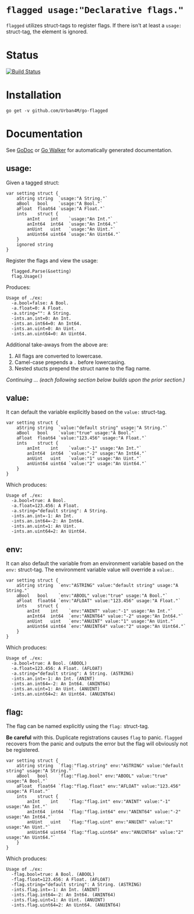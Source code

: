 # `flagged usage:"Declarative flags."`

`flagged` utilizes struct-tags to register flags. If there isn't at least a `usage:` struct-tag, the element is ignored.

# Status

[![Build Status](https://travis-ci.org/Urban4M/go-flagged.png?branch=master)](https://travis-ci.org/Urban4M/go-flagged)


# Installation

```
go get -v github.com/Urban4M/go-flagged
```


# Documentation

See [GoDoc](http://godoc.org/github.com/Urban4M/go-flagged) or [Go Walker](http://gowalker.org/github.com/Urban4M/go-flagged) for automatically generated documentation.


## usage:

Given a tagged struct:

	var setting struct {
		aString string  `usage:"A String."`
		aBool   bool    `usage:"A Bool."`
		aFloat  float64 `usage:"A Float."`
		ints    struct {
			anInt    int    `usage:"An Int."`
			anInt64  int64  `usage:"An Int64."`
			anUint   uint   `usage:"An Uint."`
			anUint64 uint64 `usage:"An Uint64."`
		}
		ignored string
	}

Register the flags and view the usage:

	  flagged.Parse(&setting)
	  flag.Usage()

Produces:

	Usage of ./ex:
	  -a.bool=false: A Bool.
	  -a.float=0: A Float.
	  -a.string="": A String.
	  -ints.an.int=0: An Int.
	  -ints.an.int64=0: An Int64.
	  -ints.an.uint=0: An Uint.
	  -ints.an.uint64=0: An Uint64.

Additional take-aways from the above are:

1. All flags are converted to lowercase.
1. Camel-case prepends a `.` before lowercasing.
1. Nested stucts prepend the struct name to the flag name.

_Continuing ... (each following section below builds upon the prior section.)_

## value:

It can default the variable explicitly based on the `value:` struct-tag.

	var setting struct {
		aString string  `value:"default string" usage:"A String."`
		aBool   bool    `value:"true" usage:"A Bool."`
		aFloat  float64 `value:"123.456" usage:"A Float."`
		ints    struct {
			anInt    int    `value:"-1" usage:"An Int."`
			anInt64  int64  `value:"-2" usage:"An Int64."`
			anUint   uint   `value:"1" usage:"An Uint."`
			anUint64 uint64 `value:"2" usage:"An Uint64."`
		}
	}

Which produces:

	Usage of ./ex:
	  -a.bool=true: A Bool.
	  -a.float=123.456: A Float.
	  -a.string="default string": A String.
	  -ints.an.int=-1: An Int.
	  -ints.an.int64=-2: An Int64.
	  -ints.an.uint=1: An Uint.
	  -ints.an.uint64=2: An Uint64.

## env:

It can also default the variable from an environment variable based on the `env:` struct-tag. The environment variable value will override a `value:`.

	var setting struct {
		aString string  `env:"ASTRING" value:"default string" usage:"A String."`
		aBool   bool    `env:"ABOOL" value:"true" usage:"A Bool."`
		aFloat  float64 `env:"AFLOAT" value:"123.456" usage:"A Float."`
		ints    struct {
			anInt    int    `env:"ANINT" value:"-1" usage:"An Int."`
			anInt64  int64  `env:"ANINT64" value:"-2" usage:"An Int64."`
			anUint   uint   `env:"ANUINT" value:"1" usage:"An Uint."`
			anUint64 uint64 `env:"ANUINT64" value:"2" usage:"An Uint64."`
		}
	}

Which produces:

	Usage of ./ex:
	  -a.bool=true: A Bool. (ABOOL)
	  -a.float=123.456: A Float. (AFLOAT)
	  -a.string="default string": A String. (ASTRING)
	  -ints.an.int=-1: An Int. (ANINT)
	  -ints.an.int64=-2: An Int64. (ANINT64)
	  -ints.an.uint=1: An Uint. (ANUINT)
	  -ints.an.uint64=2: An Uint64. (ANUINT64)

## flag:

The flag can be named explicitly using the `flag:` struct-tag.

**Be careful** with this. Duplicate registrations causes `flag` to panic. `flagged` recovers from the panic and outputs the error but the flag will obviously not be registered.

	var setting struct {
		aString string  `flag:"flag.string" env:"ASTRING" value:"default string" usage:"A String."`
		aBool   bool    `flag:"flag.bool" env:"ABOOL" value:"true" usage:"A Bool."`
		aFloat  float64 `flag:"flag.float" env:"AFLOAT" value:"123.456" usage:"A Float."`
		ints    struct {
			anInt    int    `flag:"flag.int" env:"ANINT" value:"-1" usage:"An Int."`
			anInt64  int64  `flag:"flag.int64" env:"ANINT64" value:"-2" usage:"An Int64."`
			anUint   uint   `flag:"flag.uint" env:"ANUINT" value:"1" usage:"An Uint."`
			anUint64 uint64 `flag:"flag.uint64" env:"ANUINT64" value:"2" usage:"An Uint64."`
		}
	}

Which produces:

	Usage of ./ex:
	  -flag.bool=true: A Bool. (ABOOL)
	  -flag.float=123.456: A Float. (AFLOAT)
	  -flag.string="default string": A String. (ASTRING)
	  -ints.flag.int=-1: An Int. (ANINT)
	  -ints.flag.int64=-2: An Int64. (ANINT64)
	  -ints.flag.uint=1: An Uint. (ANUINT)
	  -ints.flag.uint64=2: An Uint64. (ANUINT64)

